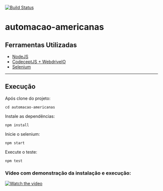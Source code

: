 [![Build Status](https://travis-ci.org/aroldoxleite/automacao-americanas.svg?branch=master)](https://travis-ci.org/aroldoxleite/automacao-americanas)
# automacao-americanas


## Ferramentas Utilizadas

- [NodeJS](http://nodejs.org/)
- [CodeceptJS + WebdriveIO](http://codecept.io/)
- [Selenium](http://www.seleniumhq.org/)

---

## Execução
Após clone do projeto:
```shell
cd automacao-americanas
```

Instale as dependências:
```shell
npm install
```

Inicie o selenium:
```shell
npm start
```

Execute o teste:
```shell
npm test
```
### Vídeo com demonstração da instalação e execução:
[![Watch the video](https://img.youtube.com/vi/iIIMsNs1ANk/0.jpg)](https://youtu.be/iIIMsNs1ANk)
